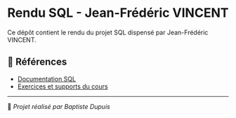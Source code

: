 # Rendu SQL - Jean-Frédéric VINCENT

Ce dépôt contient le rendu du projet SQL dispensé par Jean-Frédéric VINCENT.


## 🔗 Références
- [Documentation SQL](https://dev.mysql.com/doc/)
- [Exercices et supports du cours](https://github.com/seven-valley)

---
📌 *Projet réalisé par Baptiste Dupuis*
